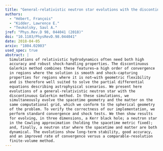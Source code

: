 ```yaml
---
title: "General-relativistic neutron star evolutions with the discontinuous Galerkin method"
authors:
  - "Hébert, François"
  - "Kidder, Lawrence E."
  - "Teukolsky, Saul A."
jref: "Phys.Rev.D 98, 044041 (2018)"
doi: "10.1103/PhysRevD.98.044041"
date: 2018-04-05
arxiv: "1804.02003"
used_spec: true
abstract: |
  Simulations of relativistic hydrodynamics often need both high
  accuracy and robust shock-handling properties. The discontinuous
  Galerkin method combines these features—a high order of convergence
  in regions where the solution is smooth and shock-capturing
  properties for regions where it is not—with geometric flexibility
  and is therefore well suited to solve the partial differential
  equations describing astrophysical scenarios. We present here
  evolutions of a general-relativistic neutron star with the
  discontinuous Galerkin method. In these simulations, we
  simultaneously evolve the spacetime geometry and the matter on the
  same computational grid, which we conform to the spherical geometry
  of the problem. To verify the correctness of our implementation, we
  perform standard convergence and shock tests. We then show results
  for evolving, in three dimensions, a Kerr black hole; a neutron star
  in the Cowling approximation (holding the spacetime metric fixed);
  and, finally, a neutron star where the spacetime and matter are both
  dynamical. The evolutions show long-term stability, good accuracy,
  and an improved rate of convergence versus a comparable-resolution
  finite-volume method.
---
```

